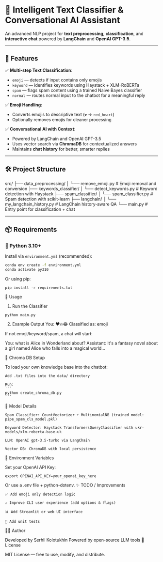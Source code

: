 # 🧠 Intelligent Text Classifier & Conversational AI Assistant

An advanced NLP project for **text preprocessing**, **classification**, and **interactive chat** powered by **LangChain** and **OpenAI GPT-3.5**.

---

## 🚀 Features

✅ **Multi-step Text Classification**:
- `emoji` — detects if input contains only emojis
- `keyword` — identifies keywords using Haystack + XLM-RoBERTa
- `spam` — flags spam content using a trained Naive Bayes classifier
- `normal` — routes normal input to the chatbot for a meaningful reply

✅ **Emoji Handling**:
- Converts emojis to descriptive text (`❤️` → `red_heart`)
- Optionally removes emojis for cleaner processing

✅ **Conversational AI with Context**:
- Powered by LangChain and OpenAI GPT-3.5
- Uses vector search via **ChromaDB** for contextualized answers
- Maintains **chat history** for better, smarter replies

---

## 🛠️ Project Structure

src/ ├── data_preprocessing/ │ └── remove_emoji.py # Emoji removal and conversion ├── 
keywords_classifier/ │ └── detect_keywords.py # Keyword detection with Haystack ├── 
spam_classifier/ │ └── spam_classifier.py # Spam detection with scikit-learn ├── 
langchain/ │ └── my_langchain_history.py # LangChain history-aware QA └── main.py # Entry point for classification + chat

---

## 📦 Requirements

### 🐍 Python 3.10+

Install via `environment.yml` (recommended):
```bash
conda env create -f environment.yml
conda activate py310
```
Or using pip:
```
pip install -r requirements.txt
```
💬 Usage
1. Run the Classifier
```
python main.py
```
2. Example Output
You: ❤️🔥😂
Classified as: emoji

If not emoji/keyword/spam, a chat will start:

You: what is Alice in Wonderland about?
Assistant: It's a fantasy novel about a girl named Alice who falls into a magical world...

🧠 Chroma DB Setup

To load your own knowledge base into the chatbot:

    Add .txt files into the data/ directory

    Run:
    ```
    python create_chroma_db.py
    ```
🧪 Model Details

    Spam Classifier: CountVectorizer + MultinomialNB (trained model: pipe_spam_cls_model.pkl)

    Keyword Detector: Haystack TransformersQueryClassifier with ukr-models/xlm-roberta-base-uk

    LLM: OpenAI gpt-3.5-turbo via LangChain

    Vector DB: ChromaDB with local persistence

🔐 Environment Variables

Set your OpenAI API Key:
```
export OPENAI_API_KEY=your_openai_key_here
```

Or use a .env file + python-dotenv.
✨ TODO / Improvements

    ✅ Add emoji only detection logic

    ⚠ Improve CLI user experience (add options & flags)

    📊 Add Streamlit or web UI interface

    🧪 Add unit tests

👨‍💻 Author

Developed by Serhii Kolotukhin 
Powered by open-source LLM tools
📄 License

MIT License — free to use, modify, and distribute.

